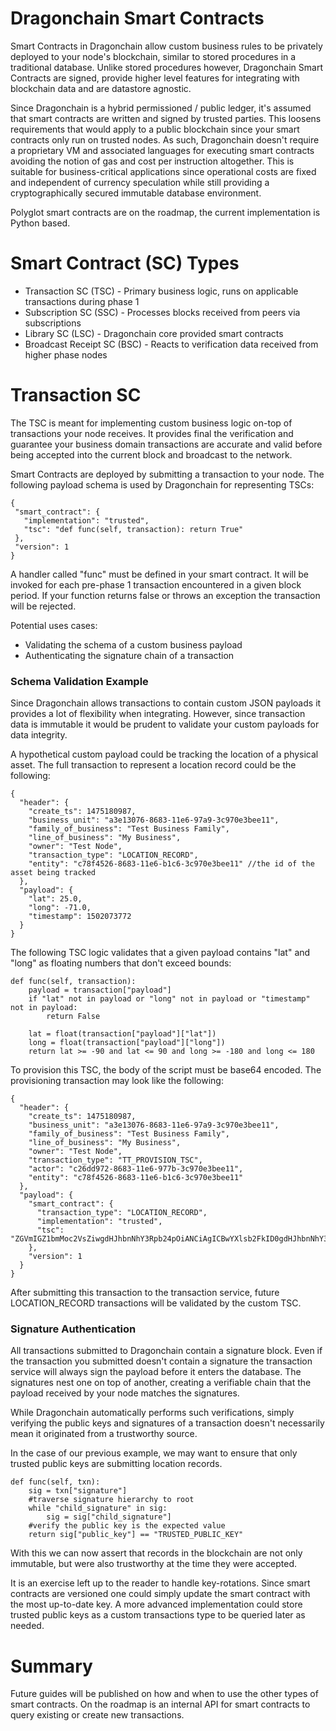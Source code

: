 Dragonchain Smart Contracts
===

Smart Contracts in Dragonchain allow custom business rules to be privately deployed to your node's blockchain, 
similar to stored procedures in a traditional database. Unlike stored procedures however, Dragonchain Smart Contracts 
are signed, provide higher level features for integrating with blockchain data and are datastore agnostic. 

Since Dragonchain is a hybrid permissioned / public ledger, it's assumed that smart contracts are written and signed by 
trusted parties. This loosens requirements that would apply to a public blockchain since your smart contracts only run 
on trusted nodes. As such, Dragonchain doesn't require a proprietary VM and associated languages for executing smart 
contracts avoiding the notion of gas and cost per instruction altogether. This is suitable for business-critical 
applications since operational costs are fixed and independent of currency speculation while still providing a 
cryptographically secured immutable database environment.

Polyglot smart contracts are on the roadmap, the current implementation is Python based.

Smart Contract (SC) Types
===

- Transaction SC (TSC) - Primary business logic, runs on applicable transactions during phase 1
- Subscription SC (SSC) - Processes blocks received from peers via subscriptions
- Library SC (LSC) - Dragonchain core provided smart contracts
- Broadcast Receipt SC (BSC) - Reacts to verification data received from higher phase nodes

Transaction SC
===

The TSC is meant for implementing custom business logic on-top of transactions your node receives.
 It provides final the verification and guarantee your business domain transactions are accurate and valid 
 before being accepted into the current block and broadcast to the network. 

Smart Contracts are deployed by submitting a transaction to your node. The following payload schema is used by 
Dragonchain for representing TSCs:

```
{
 "smart_contract": {
   "implementation": "trusted",
   "tsc": "def func(self, transaction): return True"
 },
 "version": 1
}
```

A handler called "func" must be defined in your smart contract. It will be invoked for each pre-phase 1 transaction 
 encountered in a given block period. If your function returns false or throws an exception the transaction will
 be rejected.

Potential uses cases:
 
 - Validating the schema of a custom business payload
 - Authenticating the signature chain of a transaction

### Schema Validation Example

Since Dragonchain allows transactions to contain custom JSON payloads it provides a lot of flexibility when
integrating. However, since transaction data is immutable it would be prudent to validate your custom payloads for 
data integrity.

A hypothetical custom payload could be tracking the location of a physical asset. The full transaction to represent
a location record could be the following:

```
{
  "header": {
    "create_ts": 1475180987,
    "business_unit": "a3e13076-8683-11e6-97a9-3c970e3bee11",
    "family_of_business": "Test Business Family",
    "line_of_business": "My Business",
    "owner": "Test Node",
    "transaction_type": "LOCATION_RECORD",
    "entity": "c78f4526-8683-11e6-b1c6-3c970e3bee11" //the id of the asset being tracked
  },
  "payload": {
    "lat": 25.0,
    "long": -71.0,
    "timestamp": 1502073772
  }
}
```

The following TSC logic validates that a given payload contains "lat" and "long" as floating numbers 
that don't exceed bounds:

```
def func(self, transaction): 
    payload = transaction["payload"]
    if "lat" not in payload or "long" not in payload or "timestamp" not in payload:
        return False

    lat = float(transaction["payload"]["lat"])
    long = float(transaction["payload"]["long"])
    return lat >= -90 and lat <= 90 and long >= -180 and long <= 180
```

To provision this TSC, the body of the script must be base64 encoded. The provisioning transaction may look 
like the following:

```
{
  "header": {
    "create_ts": 1475180987,
    "business_unit": "a3e13076-8683-11e6-97a9-3c970e3bee11",
    "family_of_business": "Test Business Family",
    "line_of_business": "My Business",
    "owner": "Test Node",
    "transaction_type": "TT_PROVISION_TSC",
    "actor": "c26dd972-8683-11e6-977b-3c970e3bee11",
    "entity": "c78f4526-8683-11e6-b1c6-3c970e3bee11"
  },
  "payload": {
    "smart_contract": {
      "transaction_type": "LOCATION_RECORD",
      "implementation": "trusted",
      "tsc": "ZGVmIGZ1bmMoc2VsZiwgdHJhbnNhY3Rpb24pOiANCiAgICBwYXlsb2FkID0gdHJhbnNhY3Rpb25bInBheWxvYWQiXQ0KICAgIGlmICJsYXQiIG5vdCBpbiBwYXlsb2FkIG9yICJsb25nIiBub3QgaW4gcGF5bG9hZDoNCiAgICAgICAgcmV0dXJuIEZhbHNlDQoNCiAgICBsYXQgPSBmbG9hdCh0cmFuc2FjdGlvblsicGF5bG9hZCJdWyJsYXQiXSkNCiAgICBsb25nID0gZmxvYXQodHJhbnNhY3Rpb25bInBheWxvYWQiXVsibG9uZyJdKQ0KICAgIHJldHVybiBsYXQgPj0gLTkwIGFuZCBsYXQgPD0gOTAgYW5kIGxvbmcgPj0gLTE4MCBhbmQgbG9uZyA8PSAxODA="
    },
    "version": 1
  }
}
```

After submitting this transaction to the transaction service, future LOCATION_RECORD transactions will be validated by 
the custom TSC.

### Signature Authentication

All transactions submitted to Dragonchain contain a signature block. Even if the transaction you submitted doesn't
contain a signature the transaction service will always sign the payload before it enters the database. The signatures
nest one on top of another, creating a verifiable chain that the payload received by your node matches the signatures.

While Dragonchain automatically performs such verifications, simply verifying the public keys and signatures of a 
transaction doesn't necessarily mean it originated from a trustworthy source.

In the case of our previous example, we may want to ensure that only trusted public keys are submitting location 
records. 

```
def func(self, txn):
    sig = txn["signature"]
    #traverse signature hierarchy to root
    while "child_signature" in sig:
        sig = sig["child_signature"]
    #verify the public key is the expected value
    return sig["public_key"] == "TRUSTED_PUBLIC_KEY"

```

With this we can now assert that records in the blockchain are not only immutable, but were also trustworthy at the
time they were accepted.

It is an exercise left up to the reader to handle key-rotations. Since smart contracts are versioned one could 
simply update the smart contract with the most up-to-date key. A more advanced implementation could store trusted
public keys as a custom transactions type to be queried later as needed.

Summary
===

Future guides will be published on how and when to use the other types of smart contracts. On the roadmap is an internal
API for smart contracts to query existing or create new transactions.